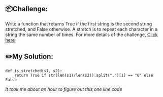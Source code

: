 ## 📦Challenge:
Write a function that returns True if the first string is the second string stretched, and False otherwise. A stretch is to repeat each character in a string the same number of times.
For more details of the challenge, [Click here][https://edabit.com/challenge/4Pe4nySfRnWPCjEwr]
## ✏️My Solution:
```
def is_stretched(s1, s2):
	return True if str(len(s1)/len(s2)).split(".")[1] == "0" else False
```
*It took me about an hour to figure out this one line code*

[https://edabit.com/challenge/4Pe4nySfRnWPCjEwr]: https://edabit.com/challenge/4Pe4nySfRnWPCjEwr